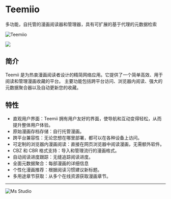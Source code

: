 # Teemiio

多功能，自托管的漫画阅读器和管理器，具有可扩展的基于代理的元数据检索

![Teemiio](https://file.lifebus.top/imgs/teemii_cover.png)

![](https://img.shields.io/badge/%E6%96%B0%E7%96%86%E8%90%8C%E6%A3%AE%E8%BD%AF%E4%BB%B6%E5%BC%80%E5%8F%91%E5%B7%A5%E4%BD%9C%E5%AE%A4-%E6%8F%90%E4%BE%9B%E6%8A%80%E6%9C%AF%E6%94%AF%E6%8C%81-blue)

## 简介

Teemii 是为热衷漫画阅读者设计的精简网络应用。它提供了一个简单高效、用于阅读和管理漫画收藏的平台。
主要功能包括跨平台访问、浏览器内阅读、强大的元数据聚合器以及自动更新您的收藏。

## 特性

+ 直观用户界面：Teemii 拥有用户友好的界面，使导航和互动变得轻松，从而提升整体用户体验。
+ 原始漫画存档存储：自行托管漫画。
+ 跨平台兼容性：无论您想在哪里部署，都可以在各种设备上访问。
+ 可定制的浏览器内漫画阅读：直接在网页浏览器中阅读漫画，无需额外软件。
+ CBZ 和 CBR 格式支持：导入和管理流行的漫画格式。
+ 自动阅读进度跟踪：无缝追踪阅读进度。
+ 全面元数据聚合：每部漫画的详细信息
+ 个性化漫画推荐：根据阅读习惯建议新标题。
+ 多用途章节获取：从多个在线资源获取漫画章节。

---

![Ms Studio](https://file.lifebus.top/imgs/ms_blank_001.png)
